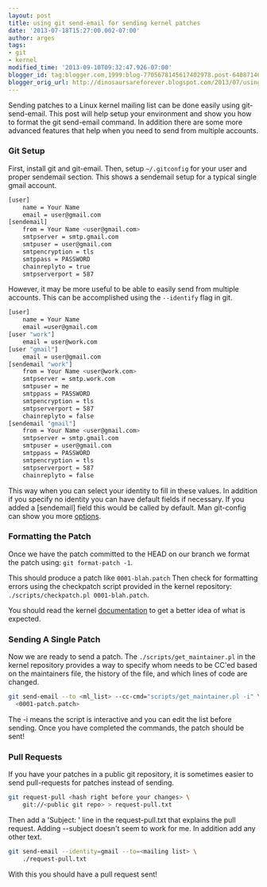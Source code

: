 ```yaml
---
layout: post
title: using git send-email for sending kernel patches
date: '2013-07-18T15:27:00.002-07:00'
author: arges
tags:
- git
- kernel
modified_time: '2013-09-10T09:32:47.926-07:00'
blogger_id: tag:blogger.com,1999:blog-7705678145617402978.post-6408714617303780462
blogger_orig_url: http://dinosaursareforever.blogspot.com/2013/07/using-git-send-email-for-sending-kernel.html
---
```


Sending patches to a Linux kernel mailing list can be done easily using
git-send-email. This post will help setup your environment and show you how to
format the git send-email command. In addition there are some more advanced
features that help when you need to send from multiple accounts.

### Git Setup

First, install git and git-email. Then, setup `~/.gitconfig` for your user
and proper sendemail section. This shows a sendemail setup for a typical single
gmail account.

~~~bash
[user]  
    name = Your Name
    email = user@gmail.com  
[sendemail]
    from = Your Name <user@gmail.com>
    smtpserver = smtp.gmail.com
    smtpuser = user@gmail.com
    smtpencryption = tls
    smtppass = PASSWORD
    chainreplyto = true
    smtpserverport = 587
~~~

However, it may be more useful to be able to easily send from multiple accounts.
This can be accomplished using the `--identify` flag in git.

~~~bash
[user]
    name = Your Name
    email =user@gmail.com
[user "work"]
    email = user@work.com
[user "gmail"]
    email = user@gmail.com
[sendemail "work"]
    from = Your Name <user@work.com>
    smtpserver = smtp.work.com
    smtpuser = me
    smtppass = PASSWORD
    smtpencryption = tls
    smtpserverport = 587
    chainreplyto = false
[sendemail "gmail"]
    from = Your Name <user@gmail.com>
    smtpserver = smtp.gmail.com
    smtpuser = user@gmail.com
    smtppass = PASSWORD
    smtpencryption = tls
    smtpserverport = 587
    chainreplyto = false
~~~

This way when you can select your identity to fill in these values. In addition
if you specify no identity you can have default fields if necessary. If you
added a [sendemail] field this would be called by default. Man git-config can
show you more [options][2].

### Formatting the Patch

Once we have the patch committed to the HEAD on our branch we format the patch
using: `git format-patch -1`.

This should produce a patch like `0001-blah.patch`
Then check for formatting errors using the checkpatch script provided in the
kernel repository: `./scripts/checkpatch.pl 0001-blah.patch`.

You should read the kernel [documentation][3] to get a better idea of what is
expected.

### Sending A Single Patch

Now we are ready to send a patch. The `./scripts/get_maintainer.pl` in the kernel
repository provides a way to specify whom needs to be CC'ed based on the
maintainers file, the history of the file, and which lines of code are changed.


~~~bash
git send-email --to <ml_list> --cc-cmd="scripts/get_maintainer.pl -i" \
  <0001-patch.patch>
~~~

The -i means the script is interactive and you can edit the list before sending.
Once you have completed the commands, the patch should be sent!

### Pull Requests

If you have your patches in a public git repository, it is sometimes easier to
send pull-requests for patches instead of sending.

~~~bash
git request-pull <hash right before your changes> \
    git://<public git repo> > request-pull.txt
~~~

Then add a 'Subject: ' line in the request-pull.txt that explains the pull
request. Adding --subject doesn't seem to work for me. In addition add any other
text.

~~~bash
git send-email --identity=gmail --to=<mailing list> \
    ./request-pull.txt
~~~

With this you should have a pull request sent!

[1]: http://git-scm.com/docs/git-send-email
[2]: http://git-scm.com/docs/git-config
[3]: https://www.kernel.org/doc/Documentation/SubmittingPatches
[4]: http://git-scm.com/docs/gitcredentials.html

